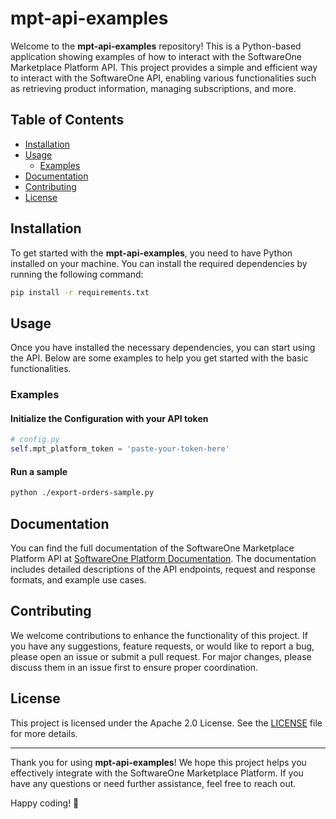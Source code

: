 # mpt-api-examples

Welcome to the **mpt-api-examples** repository! This is a Python-based application showing examples of how to interact with the SoftwareOne Marketplace Platform API. This project provides a simple and efficient way to interact with the SoftwareOne API, enabling various functionalities such as retrieving product information, managing subscriptions, and more.

## Table of Contents
- [Installation](#installation)
- [Usage](#usage)
  - [Examples](#examples)
- [Documentation](#documentation)
- [Contributing](#contributing)
- [License](#license)

## Installation

To get started with the **mpt-api-examples**, you need to have Python installed on your machine. You can install the required dependencies by running the following command:
```bash
pip install -r requirements.txt
```

## Usage

Once you have installed the necessary dependencies, you can start using the API. Below are some examples to help you get started with the basic functionalities.

### Examples

#### Initialize the Configuration with your API token

```python
# config.py
self.mpt_platform_token = 'paste-your-token-here'
```

#### Run a sample

```bash
python ./export-orders-sample.py
```

## Documentation

You can find the full documentation of the SoftwareOne Marketplace Platform API at [SoftwareOne Platform Documentation](https://docs.platform.softwareone.com/). The documentation includes detailed descriptions of the API endpoints, request and response formats, and example use cases.

## Contributing

We welcome contributions to enhance the functionality of this project. If you have any suggestions, feature requests, or would like to report a bug, please open an issue or submit a pull request. For major changes, please discuss them in an issue first to ensure proper coordination.

## License

This project is licensed under the Apache 2.0 License. See the [LICENSE](LICENSE) file for more details.

---

Thank you for using **mpt-api-examples**! We hope this project helps you effectively integrate with the SoftwareOne Marketplace Platform. If you have any questions or need further assistance, feel free to reach out.

Happy coding! 🚀
